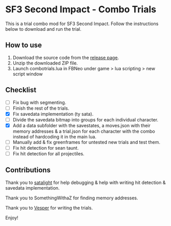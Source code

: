 # SF3 Second Impact - Combo Trials

This is a trial combo mod for SF3 Second Impact. Follow the instructions below to download and run the trial.

## How to use

1. Download the source code from the [release page](https://github.com/ps-zita/2i-combotrials/releases/tag/v0.0.2-alpha).
2. Unzip the downloaded ZIP file.
3. Launch combotrials.lua in FBNeo under game > lua scripting > new script window

## Checklist

- [ ] Fix bug with segmenting.
- [ ] Finish the rest of the trials.
- [x] Fix savedata implementation (ty sata).
- [ ] Divide the savedata bitmap into groups for each individual character.
- [x] Add a data subfolder with the savestates, a moves.json with their memory addresses & a trial.json for each character with the combo instead of hardcoding it in the main lua.
- [ ] Manually add & fix greenframes for untested new trials and test them.
- [ ] Fix hit detection for sean taunt.
- [ ] Fix hit detection for all projectiles.

## Contributions
Thank you to [satalight](https://sata.li/ght/) for help debugging & help with writing hit detection & savedata implementation.

Thank you to SomethingWithaZ for finding memory addresses.

Thank you to [Vesper](https://www.youtube.com/@EXDSPRTS) for writing the trials.

Enjoy!
